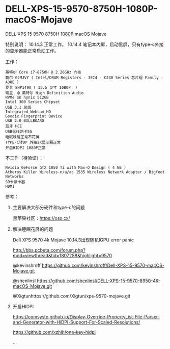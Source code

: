 # DELL-XPS-15-9570-8750H-1080P-macOS-Mojave
DELL XPS 15 9570 8750H 1080P macOS Mojave

特别说明：
10.14.3 正常工作。
10.14.4 笔记本内屏，启动黑屏，只有type-c外接的显示器能正常启动工作。



工作：

    英特尔 Core i7-8750H @ 2.20GHz 六核
    戴尔 02MJVY ( Intel/DRAM Registers - 3EC4 - C240 Series 芯片组 Family - A30E )
    夏普 SHP149A ( 15.5 英寸 1080P  )
    瑞昱  @ 英特尔 High Definition Audio
    NVMe SK hynix 512GB
    Intel 300 Series Chipset
    USB 3.1 总线
    Integrated_Webcam_HD
    Goodix Fingerprint Device
    USB 2.0 BILLBOARD 
    蓝牙 HCI
    USB无线网卡5G
    睡眠唤醒正常不花屏
    TYPE-C转DP 外接2K显示器正常
    开启HIDPI 1080P正常


不工作（待验证）：

    Nvidia GeForce GTX 1050 Ti with Max-Q Design ( 4 GB )
    Atheros Killer Wireless-n/a/ac 1535 Wireless Network Adapter / Bigfoot Networks
    SD卡读卡器
    HDMI




参考：

1. 主要解决大部分硬件和type-c的问题

    黑苹果社区：https://osx.cx/ 

2. 解决睡眠花屏的问题

    Dell XPS 9570 4k Mojave 10.14.3出现随机IGPU error panic 
    
    http://bbs.pcbeta.com/forum.php?mod=viewthread&tid=1807288&highlight=9570
    
    @kevinshroff  https://github.com/kevinshroff/Dell-XPS-15-9570-macOS-Mojave.git
    
    @shenlinsl https://github.com/shenlinsl/DELL-XPS-15-9570-8950-4K-macOS-Mojave.git
    
    @Xigtunhttps://github.com/Xigtun/xps-9570-mojave.git
    
3. 开启HIDPI

    https://comsysto.github.io/Display-Override-PropertyList-File-Parser-and-Generator-with-HiDPI-Support-For-Scaled-Resolutions/
    
    https://github.com/xzhih/one-key-hidpi
    
    ...
